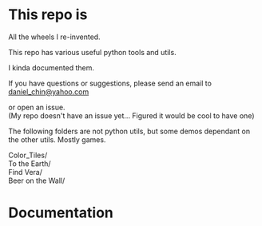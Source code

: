 # This repo is
All the wheels I re-invented. 

This repo has various useful python tools and utils. 

I kinda documented them. 

If you have questions or suggestions, please send an email to daniel_chin@yahoo.com

or open an issue.  
(My repo doesn't have an issue yet... Figured it would be cool to have one)

The following folders are not python utils, but some demos dependant on the other utils. 
Mostly games. 

Color_Tiles/  
To the Earth/  
Find Vera/  
Beer on the Wall/  

# Documentation

